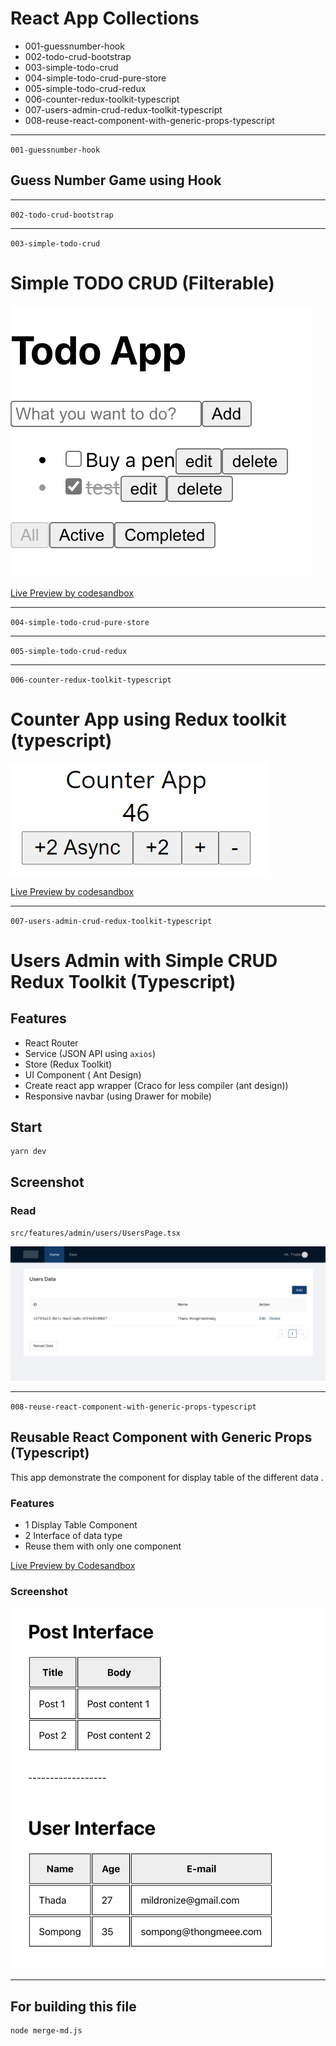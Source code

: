 # React App Collections

- 001-guessnumber-hook
- 002-todo-crud-bootstrap
- 003-simple-todo-crud
- 004-simple-todo-crud-pure-store
- 005-simple-todo-crud-redux
- 006-counter-redux-toolkit-typescript
- 007-users-admin-crud-redux-toolkit-typescript
- 008-reuse-react-component-with-generic-props-typescript


---



`001-guessnumber-hook`
## Guess Number Game using Hook



---



`002-todo-crud-bootstrap`


---



`003-simple-todo-crud`
# Simple TODO CRUD (Filterable)

![003-simple-todo-crud preview](003-simple-todo-crud/preview.png)

[Live Preview by codesandbox](https://codesandbox.io/s/github/mildronize/react-apps/tree/master/simple-todo-crud)



---



`004-simple-todo-crud-pure-store`


---



`005-simple-todo-crud-redux`


---



`006-counter-redux-toolkit-typescript`
# Counter App using Redux toolkit (typescript)

![006-counter-redux-toolkit-typescript preview](006-counter-redux-toolkit-typescript/preview.png)

[Live Preview by codesandbox](https://codesandbox.io/s/github/mildronize/react-apps/tree/master/counter-redux-toolkit-typescript)



---



`007-users-admin-crud-redux-toolkit-typescript`
# Users Admin with Simple CRUD Redux Toolkit (Typescript)

## Features
- React Router
- Service (JSON API using `axios`) 
- Store (Redux Toolkit)
- UI Component ( Ant Design)
- Create react app wrapper (Craco for less compiler (ant design))
- Responsive navbar (using Drawer for mobile)

## Start

```
yarn dev
```

## Screenshot

### Read 
`src/features/admin/users/UsersPage.tsx`

![007-users-admin-crud-redux-toolkit-typescript preview](007-users-admin-crud-redux-toolkit-typescript/./preview-read.png)



---



`008-reuse-react-component-with-generic-props-typescript`

## Reusable React Component with Generic Props (Typescript)

This app demonstrate the component for display table of the different data .

### Features
- 1 Display Table Component
- 2 Interface of data type 
- Reuse them with only one component

[Live Preview by Codesandbox](https://codesandbox.io/s/github/mildronize/react-apps/tree/master/008-reuse-react-component-with-generic-props-typescript)

### Screenshot
![008-reuse-react-component-with-generic-props-typescript preview](008-reuse-react-component-with-generic-props-typescript/preview.png)



---

## For building this file

```
node merge-md.js
```